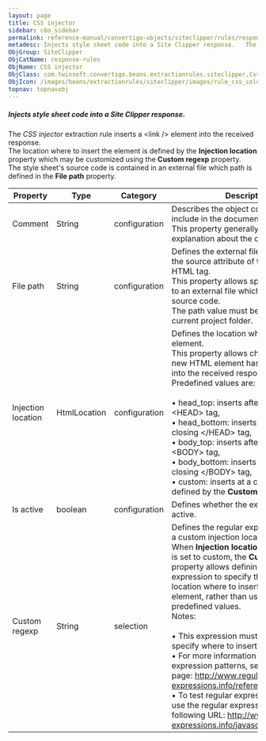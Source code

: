 ```yaml
---
layout: page
title: CSS injector
sidebar: c8o_sidebar
permalink: reference-manual/convertigo-objects/siteclipper/rules/response-rules/css-injector/
metadesc: Injects style sheet code into a Site Clipper response.   The  CSS injector  extraction rule inserts a <span class="computer">&lt;link /&gt;  element i
ObjGroup: SiteClipper
ObjCatName: response-rules
ObjName: CSS injector
ObjClass: com.twinsoft.convertigo.beans.extractionrules.siteclipper.CssInjector
ObjIcon: /images/beans/extractionrules/siteclipper/images/rule_css_color_32x32.png
topnav: topnavobj
---
```

##### Injects style sheet code into a Site Clipper response. 

The <i>CSS injector</i> extraction rule inserts a <span class="computer">&lt;link /&gt;</span> element into the received response. <br/>The location where to insert the element is defined by the <b>Injection location</b> property which may be customized using the <b>Custom regexp</b> property.<br/>The style sheet's source code is contained in an external file which path is defined in the <b>File path</b> property. 

Property | Type | Category | Description
--- | --- | --- | ---
Comment | String | configuration | Describes the object comment to include in the documentation report.<br/>This property generally contains an explanation about the object.
File path | String | configuration | Defines the external file path used for the source attribute of the inserted HTML tag.<br/>This property allows specifying the path to an external file which contains the source code. <br/>The path value must be relative to the current project folder.
Injection location | HtmlLocation | configuration | Defines the location where to insert the element.<br/>This property allows choosing where the new HTML element has to be inserted into the received response. <br/>Predefined values are:<br/><br/>• <span class="computer">head_top</span>: inserts after the opening &lt;HEAD&gt; tag, <br/>• <span class="computer">head_bottom</span>: inserts before the closing &lt;/HEAD&gt; tag, <br/>• <span class="computer">body_top</span>: inserts after the opening &lt;BODY&gt; tag, <br/>• <span class="computer">body_bottom</span>: inserts before the closing &lt;/BODY&gt; tag, <br/>• <span class="computer">custom</span>: inserts at a custom location defined by the <b>Custom regexp</b> property.<br/>
Is active | boolean | configuration | Defines whether the extraction rule is active.
Custom regexp | String | selection | Defines the regular expression to use for a custom injection location.<br/>When <b>Injection location</b> property value is set to <span class="computer">custom</span>, the <b>Custom regexp</b> property allows defining a regular expression to specify the custom location where to insert the HTML element, rather than using the predefined values.<br/><span class="orangetwinsoft">Notes:</span><br/><br/>• This expression must contains () to specify where to insert the code. <br/>• For more information about regular expression patterns, see the following page: <span class="computer">http://www.regular-expressions.info/reference.html</span>. <br/>• To test regular expressions, you can use the regular expression tester at the following URL: <span class="computer">http://www.regular-expressions.info/javascriptexample.html</span>.<br/>
